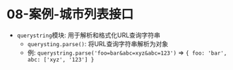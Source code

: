 # 08-案例-城市列表接口

- `querystring`模块: 用于解析和格式化URL查询字符串
  - `querysting.parse()`: 将URL查询字符串解析为对象
  - 例: `querystring.parse('foo=bar&abc=xyz&abc=123')` => `{ foo: 'bar', abc: ['xyz', '123'] }`